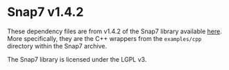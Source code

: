 # Snap7 v1.4.2

These dependency files are from v1.4.2 of the Snap7 library available
[here](https://snap7.sourceforge.net/). More specifically, they are the C++
wrappers from the `examples/cpp` directory within the Snap7 archive.

The Snap7 library is licensed under the LGPL v3.